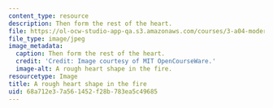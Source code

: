 ```yaml
---
content_type: resource
description: Then form the rest of the heart.
file: https://ol-ocw-studio-app-qa.s3.amazonaws.com/courses/3-a04-modern-blacksmithing-and-physical-metallurgy-fall-2008/68a712e37a561452f28b783ea5c49685_123.jpg
file_type: image/jpeg
image_metadata:
  caption: Then form the rest of the heart.
  credit: 'Credit: Image courtesy of MIT OpenCourseWare.'
  image-alt: A rough heart shape in the fire.
resourcetype: Image
title: A rough heart shape in the fire
uid: 68a712e3-7a56-1452-f28b-783ea5c49685
---
```

